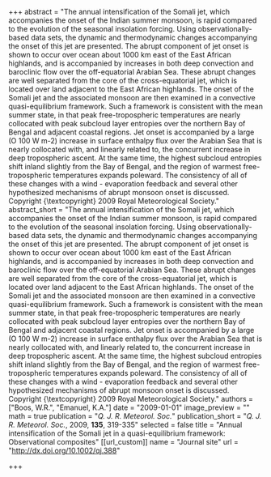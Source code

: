 +++
abstract = "The annual intensification of the Somali jet, which accompanies the onset of the Indian summer monsoon, is rapid compared to the evolution of the seasonal insolation forcing. Using observationally-based data sets, the dynamic and thermodynamic changes accompanying the onset of this jet are presented. The abrupt component of jet onset is shown to occur over ocean about 1000 km east of the East African highlands, and is accompanied by increases in both deep convection and baroclinic flow over the off-equatorial Arabian Sea. These abrupt changes are well separated from the core of the cross-equatorial jet, which is located over land adjacent to the East African highlands. The onset of the Somali jet and the associated monsoon are then examined in a convective quasi-equilibrium framework. Such a framework is consistent with the mean summer state, in that peak free-tropospheric temperatures are nearly collocated with peak subcloud layer entropies over the northern Bay of Bengal and adjacent coastal regions. Jet onset is accompanied by a large (O 100 W m-2) increase in surface enthalpy flux over the Arabian Sea that is nearly collocated with, and linearly related to, the concurrent increase in deep tropospheric ascent. At the same time, the highest subcloud entropies shift inland slightly from the Bay of Bengal, and the region of warmest free-tropospheric temperatures expands poleward. The consistency of all of these changes with a wind - evaporation feedback and several other hypothesized mechanisms of abrupt monsoon onset is discussed. Copyright {\textcopyright} 2009 Royal Meteorological Society."
abstract_short = "The annual intensification of the Somali jet, which accompanies the onset of the Indian summer monsoon, is rapid compared to the evolution of the seasonal insolation forcing. Using observationally-based data sets, the dynamic and thermodynamic changes accompanying the onset of this jet are presented. The abrupt component of jet onset is shown to occur over ocean about 1000 km east of the East African highlands, and is accompanied by increases in both deep convection and baroclinic flow over the off-equatorial Arabian Sea. These abrupt changes are well separated from the core of the cross-equatorial jet, which is located over land adjacent to the East African highlands. The onset of the Somali jet and the associated monsoon are then examined in a convective quasi-equilibrium framework. Such a framework is consistent with the mean summer state, in that peak free-tropospheric temperatures are nearly collocated with peak subcloud layer entropies over the northern Bay of Bengal and adjacent coastal regions. Jet onset is accompanied by a large (O 100 W m-2) increase in surface enthalpy flux over the Arabian Sea that is nearly collocated with, and linearly related to, the concurrent increase in deep tropospheric ascent. At the same time, the highest subcloud entropies shift inland slightly from the Bay of Bengal, and the region of warmest free-tropospheric temperatures expands poleward. The consistency of all of these changes with a wind - evaporation feedback and several other hypothesized mechanisms of abrupt monsoon onset is discussed. Copyright {\textcopyright} 2009 Royal Meteorological Society."
authors = ["Boos, W.R.", "Emanuel, K.A."]
date = "2009-01-01"
image_preview = ""
math = true
publication = "*Q. J. R. Meteorol. Soc.*"
publication_short = "*Q. J. R. Meteorol. Soc.*, 2009, **135**, 319-335"
selected = false
title = "Annual intensification of the Somali jet in a quasi-equilibrium framework: Observational composites"
[[url_custom]]
   name = "Journal site"
   url = "http://dx.doi.org/10.1002/qj.388"


+++
